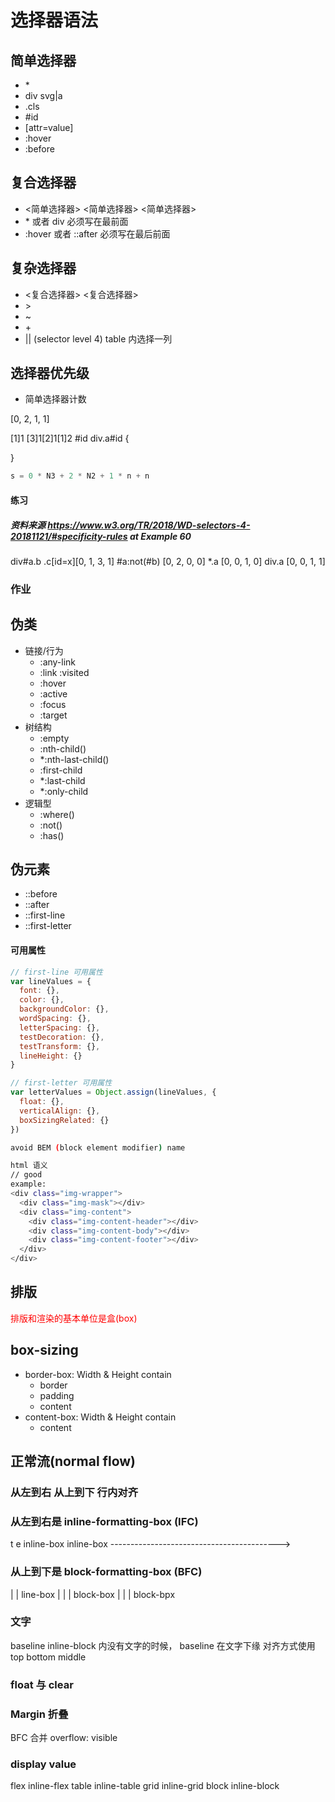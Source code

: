 # 选择器语法

## 简单选择器

<ul>
  <li>*</li>
  <li>div svg|a</li>
  <li>.cls</li>
  <li>#id</li>
  <li>[attr=value]</li>
  <li>:hover</li>
  <li>:before</li>
</ul>

## 复合选择器

<ul>
  <li><简单选择器> <简单选择器> <简单选择器></li>
  <li>* 或者 div 必须写在最前面</li>
  <li>:hover 或者 ::after 必须写在最后前面</li>
</ul>

## 复杂选择器

<ul>
  <li><复合选择器> <复合选择器></li>
  <li> > </li>
  <li> ~ </li>
  <li> + </li>
  <li> || (selector level 4) table 内选择一列</li>
</ul>

## 选择器优先级

<ul>
  <li>简单选择器计数</li>
</ul>

[0, 2, 1, 1]

[1]1 [3]1[2]1[1]2
#id div.a#id {

}

```js
s = 0 * N3 + 2 * N2 + 1 * n + n
```

#### 练习

##### 资料来源 https://www.w3.org/TR/2018/WD-selectors-4-20181121/#specificity-rules at Example 60

div#a.b .c[id=x][0, 1, 3, 1]
#a:not(#b) [0, 2, 0, 0]
\*.a [0, 0, 1, 0]
div.a [0, 0, 1, 1]

### 作业

## 伪类

<ul>
  <li>链接/行为
    <ul>
      <li>:any-link</li>
      <li>:link :visited</li>
      <li>:hover</li>
      <li>:active</li>
      <li>:focus</li>
      <li>:target</li>
    </ul>
  </li>
  <li>树结构
    <ul>
      <li>:empty</li>
      <li>:nth-child()</li>
      <li>*:nth-last-child()</li>
      <li>:first-child</li>
      <li>*:last-child</li>
      <li>*:only-child</li>
    </ul>
  </li>
  <li>逻辑型
    <ul>
      <li>:where()</li>
      <li>:not()</li>
      <li>:has()</li>
    </ul>
  </li>
</ul>

## 伪元素

<ul>
  <li>::before</li>
  <li>::after</li>
  <li>::first-line</li>
  <li>::first-letter</li>
</ul>

#### 可用属性

```js
// first-line 可用属性
var lineValues = {
  font: {},
  color: {},
  backgroundColor: {},
  wordSpacing: {},
  letterSpacing: {},
  testDecoration: {},
  testTransform: {},
  lineHeight: {}
}

// first-letter 可用属性
var letterValues = Object.assign(lineValues, {
  float: {},
  verticalAlign: {},
  boxSizingRelated: {}
})
```

```bash
avoid BEM (block element modifier) name

html 语义
// good
example:
<div class="img-wrapper">
  <div class="img-mask"></div>
  <div class="img-content">
    <div class="img-content-header"></div>
    <div class="img-content-body"></div>
    <div class="img-content-footer"></div>
  </div>
</div>
```

## 排版

<p style="color: red;">排版和渲染的基本单位是盒(box)</p>

## box-sizing

<ul>
  <li>border-box: Width & Height contain
    <ul>
      <li>border</li>
      <li>padding</li>
      <li>content</li>
    </ul>
  </li>
  <li>content-box: Width & Height contain
    <ul>
      <li>content</li>
    </ul>
  </li>
</ul>

## 正常流(normal flow)

### 从左到右 从上到下 行内对齐

### 从左到右是 inline-formatting-box (IFC)

t e inline-box inline-box
------------------------------------------>

### 从上到下是 block-formatting-box (BFC)

|
| line-box
|
|
| block-box
|
|
| block-bpx

### 文字

baseline
inline-block 内没有文字的时候， baseline 在文字下缘
对齐方式使用 top bottom middle

### float 与 clear

### Margin 折叠

BFC 合并
overflow: visible

### display value

flex inline-flex
table inline-table
grid inline-grid
block inline-block
